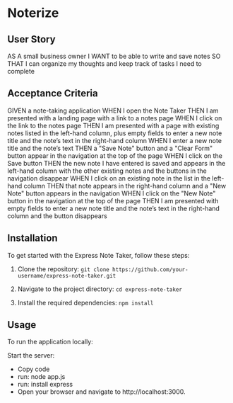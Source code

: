 # Noterize

## User Story
AS A small business owner
I WANT to be able to write and save notes
SO THAT I can organize my thoughts and keep track of tasks I need to complete

## Acceptance Criteria
GIVEN a note-taking application
WHEN I open the Note Taker
THEN I am presented with a landing page with a link to a notes page
WHEN I click on the link to the notes page
THEN I am presented with a page with existing notes listed in the left-hand column, plus empty fields to enter a new note title and the note’s text in the right-hand column
WHEN I enter a new note title and the note’s text
THEN a "Save Note" button and a "Clear Form" button appear in the navigation at the top of the page
WHEN I click on the Save button
THEN the new note I have entered is saved and appears in the left-hand column with the other existing notes and the buttons in the navigation disappear
WHEN I click on an existing note in the list in the left-hand column
THEN that note appears in the right-hand column and a "New Note" button appears in the navigation
WHEN I click on the "New Note" button in the navigation at the top of the page
THEN I am presented with empty fields to enter a new note title and the note’s text in the right-hand column and the button disappears

## Installation

To get started with the Express Note Taker, follow these steps:

1. Clone the repository:
   ```git clone https://github.com/your-username/express-note-taker.git```

2. Navigate to the project directory:
    ```cd express-note-taker```

3. Install the required dependencies:
    ```npm install```

## Usage
To run the application locally:

Start the server:
- Copy code
- run: node app.js
- run: install express
- Open your browser and navigate to http://localhost:3000.
